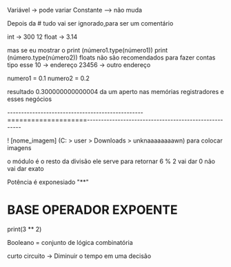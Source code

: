 Variável -> pode variar
Constante --> não muda

Depois da # tudo vai ser ignorado,para ser um comentário

int -> 300 12
float -> 3.14

mas se eu mostrar o print (número1.type(número1))
print (número.type(número2))
floats não são recomendados para fazer contas
tipo
esse 10 -> endereço
23456 -> outro endereço

numero1 = 0.1
numero2 = 0.2

resultado 0.300000000000004
da um aperto nas memórias registradores e esses negócios

-------------------------------------------------====================------------------------------------------------------

! [nome_imagem] (C: > user > Downloads > unknaaaaaaaawn) para colocar imagens

o módulo é o resto da divisão ele serve para retornar 6 % 2 vai dar 0 não vai dar exato

Potência é exponesiado "**"

#    BASE             OPERADOR             EXPOENTE
print(3                  **                    2)

Booleano = conjunto de lógica combinatória

curto circuito -> Diminuir o tempo em uma decisão
